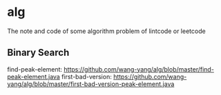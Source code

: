 # alg
The note and code of some algorithm problem of lintcode or leetcode

## Binary Search
  find-peak-element: <https://github.com/wang-yang/alg/blob/master/find-peak-element.java>
  first-bad-version: <https://github.com/wang-yang/alg/blob/master/first-bad-version-peak-element.java>
  
